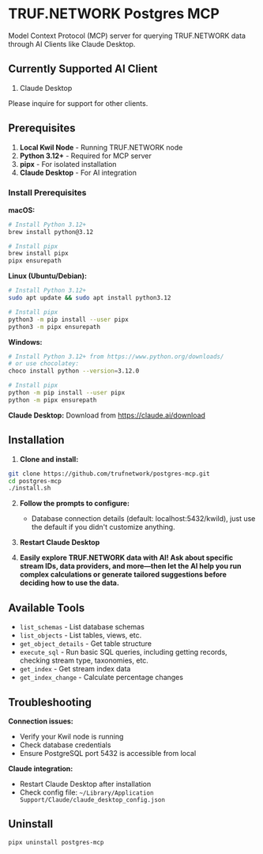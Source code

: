 # TRUF.NETWORK Postgres MCP

Model Context Protocol (MCP) server for querying TRUF.NETWORK data through AI Clients like Claude Desktop.

## Currently Supported AI Client

1. Claude Desktop

Please inquire for support for other clients.

## Prerequisites

1. **Local Kwil Node** - Running TRUF.NETWORK node
2. **Python 3.12+** - Required for MCP server
3. **pipx** - For isolated installation
4. **Claude Desktop** - For AI integration

### Install Prerequisites

**macOS:**

```bash
# Install Python 3.12+
brew install python@3.12

# Install pipx
brew install pipx
pipx ensurepath
```

**Linux (Ubuntu/Debian):**

```bash
# Install Python 3.12+
sudo apt update && sudo apt install python3.12

# Install pipx
python3 -m pip install --user pipx
python3 -m pipx ensurepath
```

**Windows:**

```bash
# Install Python 3.12+ from https://www.python.org/downloads/
# or use chocolatey:
choco install python --version=3.12.0

# Install pipx
python -m pip install --user pipx
python -m pipx ensurepath
```

**Claude Desktop:**
Download from https://claude.ai/download

## Installation

1. **Clone and install:**

```bash
git clone https://github.com/trufnetwork/postgres-mcp.git
cd postgres-mcp
./install.sh
```

2. **Follow the prompts to configure:**

   - Database connection details (default: localhost:5432/kwild), just use the default if you didn't customize anything.

3. **Restart Claude Desktop**

4. **Easily explore TRUF.NETWORK data with AI! Ask about specific stream IDs, data providers, and more—then let the AI help you run complex calculations or generate tailored suggestions before deciding how to use the data.**

## Available Tools

- `list_schemas` - List database schemas
- `list_objects` - List tables, views, etc.
- `get_object_details` - Get table structure
- `execute_sql` - Run basic SQL queries, including getting records, checking stream type, taxonomies, etc.
- `get_index` - Get stream index data
- `get_index_change` - Calculate percentage changes

## Troubleshooting

**Connection issues:**

- Verify your Kwil node is running
- Check database credentials
- Ensure PostgreSQL port 5432 is accessible from local

**Claude integration:**

- Restart Claude Desktop after installation
- Check config file: `~/Library/Application Support/Claude/claude_desktop_config.json`

## Uninstall

```bash
pipx uninstall postgres-mcp
```
